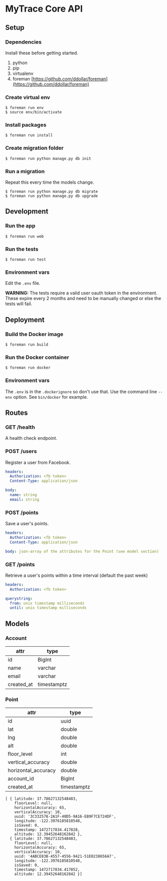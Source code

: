 # MyTrace Core API

## Setup

### Dependencies
Install these before getting started.

1. python
2. pip
3. virtualenv
4. foreman [https://github.com/ddollar/foreman](https://github.com/ddollar/foreman)

### Create virtual env
```
$ foreman run env
$ source env/bin/activate
```
### Install packages
```
$ foreman run install
```

### Create migration folder
```
$ foreman run python manage.py db init
```

### Run a migration
Repeat this every time the models change.
```
$ foreman run python manage.py db migrate
$ foreman run python manage.py db upgrade
```

## Development

### Run the app
```
$ foreman run web
```

### Run the tests
```
$ foreman run test
```

### Environment vars
Edit the `.env` file.

**WARNING:** The tests require a valid user oauth token in the environment. These expire every 2 months and need to be manually changed or else the tests will fail.

## Deployment

### Build the Docker image
```
$ foreman run build
```

### Run the Docker container
```
$ foreman run docker
```

### Environment vars
The `.env` is in the `.dockerignore` so don't use that. Use the command line `--env` option. See `bin/docker` for example.


## Routes

### GET /health
A health check endpoint.

### POST /users
Register a user from Facebook.
```yaml
headers:
  Authorization: <fb token>
  Content-Type: application/json

body:
  name: string
  email: string
```

### POST /points
Save a user's points.
```yaml
headers:
  Authorization: <fb token>
  Content-Type: application/json

body: json-array of the attributes for the Point (see model section)
```

### GET /points
Retrieve a user's points within a time interval (default the past week)
```yaml
headers:
  Authorization: <fb token>

querystring:
  from: unix timestamp milliseconds
  until: unix timestamp milliseconds
```

## Models

### Account
| attr | type |
| ---  | ---  |
| id   | BigInt |
| name | varchar |
| email | varchar |
| created_at | timestamptz |

### Point
| attr | type |
| ---  | ---  |
| id   | uuid |
| lat  | double |
| lng  | double |
| alt  | double |
| floor_level | int |
| vertical_accuracy | double |
| horizontal_accuracy | double |
| account_id | BigInt |
| created_at | timestamptz |

```
[ { latitude: 37.78627132548483,
    floorLevel: null,
    horizontalAccuracy: 65,
    verticalAccuracy: 10,
    uuid: '3C332578-2A1F-40D5-9A16-EB9F7CE724DF',
    longitude: -122.3976185810548,
    isSaved: 0,
    timestamp: 1472717834.417828,
    altitude: 12.39452648162842 },
  { latitude: 37.78627132548483,
    floorLevel: null,
    horizontalAccuracy: 65,
    verticalAccuracy: 10,
    uuid: '4ABCE83B-4557-4556-9421-51E0238656A7',
    longitude: -122.3976185810548,
    isSaved: 0,
    timestamp: 1472717834.417852,
    altitude: 12.39452648162842 }]
```
